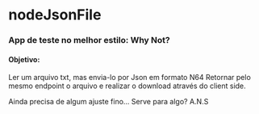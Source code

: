 # nodeJsonFile
### App de teste no melhor estilo: Why Not?

#### Objetivo:

Ler um arquivo txt, mas envia-lo por Json em formato N64
Retornar pelo mesmo endpoint o arquivo e realizar o download
através do client side.

Ainda precisa de algum ajuste fino...
Serve para algo? 
A.N.S



